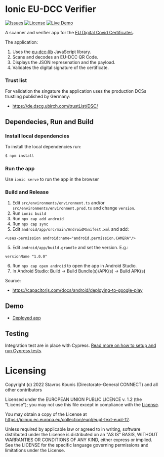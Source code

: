# Ionic EU-DCC Verifier
[![Issues](https://img.shields.io/github/issues/skounis/eu-dcc-verifier?style=for-the-badge)](https://github.com/skounis/eu-dcc-verifier/issues) [![License](https://img.shields.io/github/license/skounis/eu-dcc-verifier?style=for-the-badge)](https://github.com/skounis/eu-dcc-verifier#licensing) [![Live Demo](https://img.shields.io/badge/Live-Demo-green?style=for-the-badge)](https://eu-dcc-verifier.web.app/)

A scanner and verifier app for the [EU Digital Covid Certificates](https://github.com/ehn-dcc-development/hcert-spec). 

The application:

1. Uses the [eu-dcc-lib](https://www.npmjs.com/package/eu-dcc-lib) JavaScript library.
1. Scans and decodes an EU-DCC QR Code.
2. Displays the JSON represenation and the payload. 
3. Validates the digital signature of the certificate.

### Trust list
For validation the singature the application uses the production DCSs trustling published by Germany:

* https://de.dscg.ubirch.com/trustList/DSC/

## Dependecies, Run and Build

### Install local dependencies
To install the local dependencies run:

```bash
$ npm install
```

### Run the app
Use `ionic serve` to run the app in the browser

### Build and Release
1. Edit `src/environments/environment.ts` and/or `src/environments/environment.prod.ts` and change `version`.
2. Run `ionic build`
2. Run `npx cap add android`
3. Run `npx cap sync`
4. Edit `android/app/src/main/AndroidManifest.xml` and add:
```
<uses-permission android:name="android.permission.CAMERA"/>
```
5. Edit `android/app/build.grandle` and set the version. E.g.:
```
versionName "1.0.0"
```
6. Run `npx cap open android` to open the app in Android Studio.
7. In Android Studio: Build -> Build Bundle(s)/APK(s) -> Build APK(s)

Source:
- https://capacitorjs.com/docs/android/deploying-to-google-play

## Demo
* [Deployed app](https://eu-dcc-verifier.web.app/home)

## Testing 
Integration test are in place with Cypress. [Read more on how to setup and run Cypress tests](https://github.com/skounis/eu-dcc-validation/wiki/E2E-Tests---Setup-and-Run).

# Licensing
Copyright (c) 2022 Stavros Kounis (Directorate-General CONNECT) and all other contributors

Licensed under the EUROPEAN UNION PUBLIC LICENCE v. 1.2 (the "License"); you may not use this file except in compliance with the [License](./LICENSE.txt).

You may obtain a copy of the License at https://joinup.ec.europa.eu/collection/eupl/eupl-text-eupl-12.

Unless required by applicable law or agreed to in writing, software distributed under the License is distributed on an "AS IS" BASIS, WITHOUT WARRANTIES OR CONDITIONS OF ANY KIND, either express or implied. See the LICENSE for the specific language governing permissions and limitations under the License.


